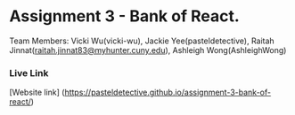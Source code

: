 # Assignment 3 - Bank of React.
Team Members: 
Vicki Wu(vicki-wu), Jackie Yee(pasteldetective), Raitah Jinnat(raitah.jinnat83@myhunter.cuny.edu), Ashleigh Wong(AshleighWong)

### Live Link 
[Website link] (https://pasteldetective.github.io/assignment-3-bank-of-react/)

